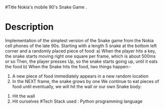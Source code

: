 #Title 
Nokia's mobile 90's Snake Game .
# Description
Implementation of the simplest version of the Snake game from the Nokia cell phones of the late 90s.
Starting with a length 5 snake at the bottom left corner and a randomly placed piece of food:
a) When the player hits a key, the snake starts moving right one square per frame, which is about 500ms or so 
Then, the player presses Up, so the snake starts going up, until it eats the food
b) When the Snake hits the food, two things happen:-
1. A new piece of food immediately appears in a new random location 
2. In the NEXT frame, the snake grows by one 
We continue to eat pieces of food until eventually, we will hit the wall or our own Snake body:
 1) Hit the wall
 2) Hit ourselves
#Tech Stack used : Python programming language    

